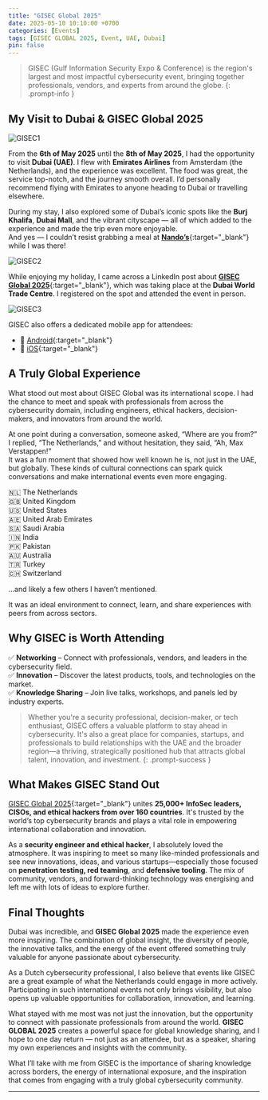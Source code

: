 ```yaml
---
title: "GISEC Global 2025"
date: 2025-05-10 10:10:00 +0700
categories: [Events]
tags: [GISEC GLOBAL 2025, Event, UAE, Dubai]
pin: false
---
```


> GISEC (Gulf Information Security Expo & Conference) is the region's largest and most impactful cybersecurity event, bringing together professionals, vendors, and experts from around the globe.
{: .prompt-info }

## My Visit to Dubai & GISEC Global 2025

![GISEC1](assets/img/gisec1.jpeg)

From the **6th of May 2025** until the **8th of May 2025**, I had the opportunity to visit **Dubai (UAE)**. I flew with **Emirates Airlines** from Amsterdam (the Netherlands), and the experience was excellent. The food was great, the service top-notch, and the journey smooth overall. I’d personally recommend flying with Emirates to anyone heading to Dubai or travelling elsewhere.

During my stay, I also explored some of Dubai’s iconic spots like the **Burj Khalifa**, **Dubai Mall**, and the vibrant cityscape — all of which added to the experience and made the trip even more enjoyable.  
And yes — I couldn’t resist grabbing a meal at [**Nando’s**](https://www.nandos.ae/){:target="_blank"} while I was there!

![GISEC2](assets/img/gisec2.jpeg)

While enjoying my holiday, I came across a LinkedIn post about [**GISEC Global 2025**](https://gisec.ae/){:target="_blank"}, which was taking place at the **Dubai World Trade Centre**. I registered on the spot and attended the event in person.

![GISEC3](assets/img/gisec3.jpeg)

GISEC also offers a dedicated mobile app for attendees:
- 📱 [Android](https://play.google.com/store/apps/details?id=com.jublia.gisecg2025&hl=nl&pli=1){:target="_blank"}
- 📱 [iOS](https://apps.apple.com/mt/app/gisec-global-2025/id6743145455){:target="_blank"}

## A Truly Global Experience

What stood out most about GISEC Global was its international scope. I had the chance to meet and speak with professionals from across the cybersecurity domain, including engineers, ethical hackers, decision-makers, and innovators from around the world.

At one point during a conversation, someone asked, “Where are you from?” I replied, “The Netherlands,” and without hesitation, they said, “Ah, Max Verstappen!”  
It was a fun moment that showed how well known he is, not just in the UAE, but globally. These kinds of cultural connections can spark quick conversations and make international events even more engaging.

:netherlands: The Netherlands  
:uk: United Kingdom  
:us: United States  
:united_arab_emirates: United Arab Emirates  
:saudi_arabia: Saudi Arabia  
:india: India  
:pakistan: Pakistan  
:australia: Australia  
:tr: Turkey  
:switzerland: Switzerland

…and likely a few others I haven’t mentioned.

It was an ideal environment to connect, learn, and share experiences with peers from across sectors.

## Why GISEC is Worth Attending

✅ **Networking** – Connect with professionals, vendors, and leaders in the cybersecurity field.  
✅ **Innovation** – Discover the latest products, tools, and technologies on the market.  
✅ **Knowledge Sharing** – Join live talks, workshops, and panels led by industry experts.

> Whether you're a security professional, decision-maker, or tech enthusiast, GISEC offers a valuable platform to stay ahead in cybersecurity. It's also a great place for companies, startups, and professionals to build relationships with the UAE and the broader region—a thriving, strategically positioned hub that attracts global talent, innovation, and investment.
{: .prompt-success }

## What Makes GISEC Stand Out

[GISEC Global 2025](https://gisec.ae/){:target="_blank"} unites **25,000+ InfoSec leaders, CISOs, and ethical hackers from over 160 countries**. It's trusted by the world’s top cybersecurity brands and plays a vital role in empowering international collaboration and innovation.

As a **security engineer and ethical hacker**, I absolutely loved the atmosphere. It was inspiring to meet so many like-minded professionals and see new innovations, ideas, and various startups—especially those focused on **penetration testing, red teaming**, and **defensive tooling**. The mix of community, vendors, and forward-thinking technology was energising and left me with lots of ideas to explore further.

## Final Thoughts

Dubai was incredible, and **GISEC Global 2025** made the experience even more inspiring. The combination of global insight, the diversity of people, the innovative talks, and the energy of the event offered something truly valuable for anyone passionate about cybersecurity.

As a Dutch cybersecurity professional, I also believe that events like GISEC are a great example of what the Netherlands could engage in more actively. Participating in such international events not only brings visibility, but also opens up valuable opportunities for collaboration, innovation, and learning.

What stayed with me most was not just the innovation, but the opportunity to connect with passionate professionals from around the world. **GISEC GLOBAL 2025** creates a powerful space for global knowledge sharing, and I hope to one day return — not just as an attendee, but as a speaker, sharing my own experiences and insights with the community.

What I’ll take with me from GISEC is the importance of sharing knowledge across borders, the energy of international exposure, and the inspiration that comes from engaging with a truly global cybersecurity community.

---

